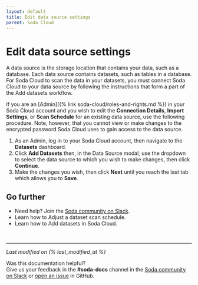 ```yaml
---
layout: default
title: Edit data source settings
parent: Soda Cloud
---
```


# Edit data source settings

A data source is the storage location that contains your data, such as a database. Each data source contains datasets, such as tables in a database. For Soda Cloud to scan the data in your datasets, you must connect Soda Cloud to your data source by following the instructions that form a part of the Add datasets workflow. 

If you are an [Admin]({% link soda-cloud/roles-and-rights.md %}) in your Soda Cloud account and you wish to edit the **Connection Details**, **Import Settings**, or **Scan Schedule** for an existing data source, use the following procedure. Note, however, that you cannot view or make changes to the encrypted password Soda Cloud uses to gain access to the data source.

1. As an Admin, log in to your Soda Cloud account, then navigate to the **Datasets** dashboard.
2. Click **Add Datasets** then, in the Data Source modal, use the dropdown to select the data source to which you wish to make changes, then click **Continue**.
3. Make the changes you wish, then click **Next** until you reach the last tab which allows you to **Save**. 


## Go further

* Need help? Join the <a href="http://community.soda.io/slack" target="_blank"> Soda community on Slack</a>.
* Learn how to Adjust a dataset scan schedule.
* Learn how to Add datasets in Soda Cloud.
<br />

---
*Last modified on {% last_modified_at %}*

Was this documentation helpful? <br /> Give us your feedback in the **#soda-docs** channel in the <a href="http://community.soda.io/slack" target="_blank"> Soda community on Slack</a> or <a href="https://github.com/sodadata/docs/issues/new" target="_blank">open an issue</a> in GitHub.